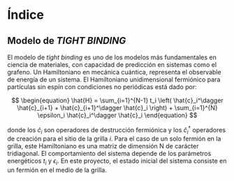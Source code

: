 # Índice

## Modelo de _TIGHT BINDING_

El modelo de *tight binding* es uno de los modelos más fundamentales en ciencia de materiales, con capacidad de predicción en sistemas como el grafeno. Un Hamiltoniano en mecánica cuántica, representa el observable de energía de un sistema. El Hamiltoniano unidimensional fermiónico para partículas sin espín con condiciones no periódicas está dado por:

$$
\begin{equation}
\hat{H} = \sum_{i=1}^{N-1} t_i \left( \hat{c}_i^\dagger \hat{c}_{i+1} + \hat{c}_{i+1}^\dagger \hat{c}_i \right) + \sum_{i=1}^{N} \epsilon_i \hat{c}_i^\dagger \hat{c}_i
\end{equation}
$$

donde los $\hat{c}_i$ son operadores de destrucción fermiónica y los $\hat{c}_i^\dagger$ operadores de creación para el sitio de la grilla
$i$. Para el caso de un solo fermión en la grilla, este Hamiltoniano es una matriz de dimensión N de carácter tridiagonal. El comportamiento del sistema depende de los parámetros energéticos $t_i$ y $\epsilon_i$. En este proyecto, el estado inicial del sistema consiste en un fermión en el medio de la grilla.
